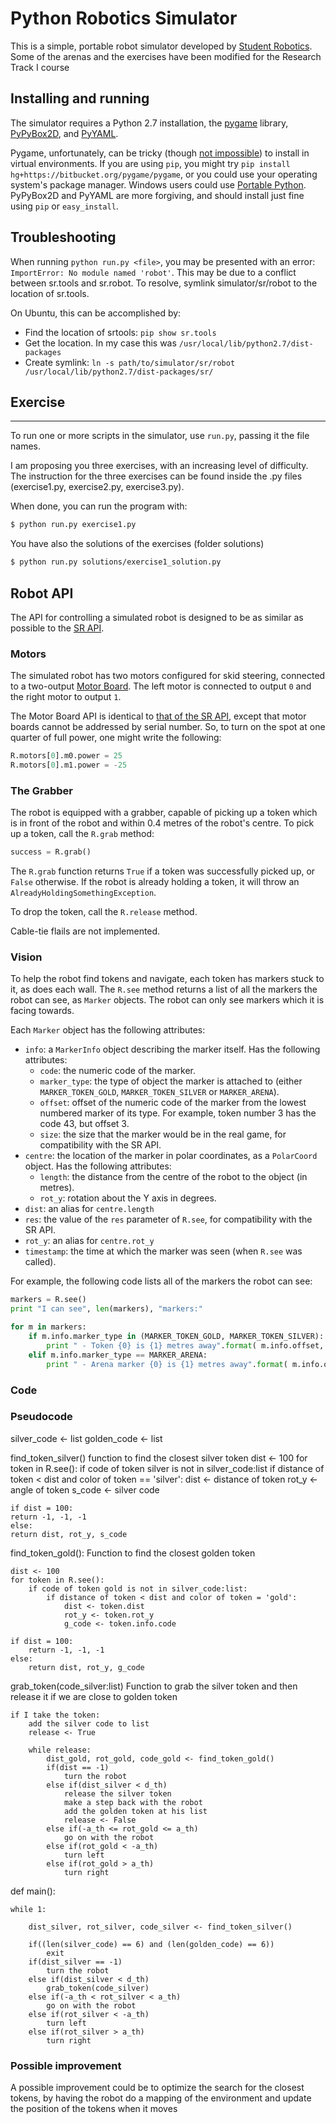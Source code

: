 Python Robotics Simulator
================================

This is a simple, portable robot simulator developed by [Student Robotics](https://studentrobotics.org).
Some of the arenas and the exercises have been modified for the Research Track I course

Installing and running
----------------------

The simulator requires a Python 2.7 installation, the [pygame](http://pygame.org/) library, [PyPyBox2D](https://pypi.python.org/pypi/pypybox2d/2.1-r331), and [PyYAML](https://pypi.python.org/pypi/PyYAML/).

Pygame, unfortunately, can be tricky (though [not impossible](http://askubuntu.com/q/312767)) to install in virtual environments. If you are using `pip`, you might try `pip install hg+https://bitbucket.org/pygame/pygame`, or you could use your operating system's package manager. Windows users could use [Portable Python](http://portablepython.com/). PyPyBox2D and PyYAML are more forgiving, and should install just fine using `pip` or `easy_install`.

## Troubleshooting

When running `python run.py <file>`, you may be presented with an error: `ImportError: No module named 'robot'`. This may be due to a conflict between sr.tools and sr.robot. To resolve, symlink simulator/sr/robot to the location of sr.tools.

On Ubuntu, this can be accomplished by:
* Find the location of srtools: `pip show sr.tools`
* Get the location. In my case this was `/usr/local/lib/python2.7/dist-packages`
* Create symlink: `ln -s path/to/simulator/sr/robot /usr/local/lib/python2.7/dist-packages/sr/`

## Exercise
-----------------------------

To run one or more scripts in the simulator, use `run.py`, passing it the file names. 

I am proposing you three exercises, with an increasing level of difficulty.
The instruction for the three exercises can be found inside the .py files (exercise1.py, exercise2.py, exercise3.py).

When done, you can run the program with:

```bash
$ python run.py exercise1.py
```

You have also the solutions of the exercises (folder solutions)

```bash
$ python run.py solutions/exercise1_solution.py
```

Robot API
---------

The API for controlling a simulated robot is designed to be as similar as possible to the [SR API][sr-api].

### Motors ###

The simulated robot has two motors configured for skid steering, connected to a two-output [Motor Board](https://studentrobotics.org/docs/kit/motor_board). The left motor is connected to output `0` and the right motor to output `1`.

The Motor Board API is identical to [that of the SR API](https://studentrobotics.org/docs/programming/sr/motors/), except that motor boards cannot be addressed by serial number. So, to turn on the spot at one quarter of full power, one might write the following:

```python
R.motors[0].m0.power = 25
R.motors[0].m1.power = -25
```

### The Grabber ###

The robot is equipped with a grabber, capable of picking up a token which is in front of the robot and within 0.4 metres of the robot's centre. To pick up a token, call the `R.grab` method:

```python
success = R.grab()
```

The `R.grab` function returns `True` if a token was successfully picked up, or `False` otherwise. If the robot is already holding a token, it will throw an `AlreadyHoldingSomethingException`.

To drop the token, call the `R.release` method.

Cable-tie flails are not implemented.

### Vision ###

To help the robot find tokens and navigate, each token has markers stuck to it, as does each wall. The `R.see` method returns a list of all the markers the robot can see, as `Marker` objects. The robot can only see markers which it is facing towards.

Each `Marker` object has the following attributes:

* `info`: a `MarkerInfo` object describing the marker itself. Has the following attributes:
  * `code`: the numeric code of the marker.
  * `marker_type`: the type of object the marker is attached to (either `MARKER_TOKEN_GOLD`, `MARKER_TOKEN_SILVER` or `MARKER_ARENA`).
  * `offset`: offset of the numeric code of the marker from the lowest numbered marker of its type. For example, token number 3 has the code 43, but offset 3.
  * `size`: the size that the marker would be in the real game, for compatibility with the SR API.
* `centre`: the location of the marker in polar coordinates, as a `PolarCoord` object. Has the following attributes:
  * `length`: the distance from the centre of the robot to the object (in metres).
  * `rot_y`: rotation about the Y axis in degrees.
* `dist`: an alias for `centre.length`
* `res`: the value of the `res` parameter of `R.see`, for compatibility with the SR API.
* `rot_y`: an alias for `centre.rot_y`
* `timestamp`: the time at which the marker was seen (when `R.see` was called).

For example, the following code lists all of the markers the robot can see:

```python
markers = R.see()
print "I can see", len(markers), "markers:"

for m in markers:
    if m.info.marker_type in (MARKER_TOKEN_GOLD, MARKER_TOKEN_SILVER):
        print " - Token {0} is {1} metres away".format( m.info.offset, m.dist )
    elif m.info.marker_type == MARKER_ARENA:
        print " - Arena marker {0} is {1} metres away".format( m.info.offset, m.dist )
```

[sr-api]: https://studentrobotics.org/docs/programming/sr/


### Code ###




### Pseudocode ###

silver_code <- list
golden_code <- list

find_token_silver()
	function to find the closest silver token
	dist <- 100
	for token in R.see():
    		if code of token silver is not in silver_code:list
			if distance of token < dist and color of token == 'silver':
				dist <- distance of token
				rot_y <- angle of token
				s_code <- silver code
		
		
    if dist = 100:
	return -1, -1, -1
    else:
   	return dist, rot_y, s_code
   	
   	
find_token_gold():
	Function to find the closest golden token

	
	dist <- 100
	for token in R.see():
		if code of token gold is not in silver_code:list:
			if distance of token < dist and color of token = 'gold':
				dist <- token.dist
				rot_y <- token.rot_y
				g_code <- token.info.code
		
	if dist = 100:
		return -1, -1, -1
	else:
	   	return dist, rot_y, g_code
   	
   	
grab_token(code_silver:list)
	Function to grab the silver token and then release it if we are close to golden token

	if I take the token:
		add the silver code to list
		release <- True
		
		while release:
			dist_gold, rot_gold, code_gold <- find_token_gold()
			if(dist == -1)
				turn the robot
			else if(dist_silver < d_th)
				release the silver token
				make a step back with the robot
				add the golden token at his list
				release <- False
			else if(-a_th <= rot_gold <= a_th)
				go on with the robot
			else if(rot_gold < -a_th)
				turn left
			else if(rot_gold > a_th)
				turn right
		
		
def main():
	
	while 1:
	
		dist_silver, rot_silver, code_silver <- find_token_silver()
		
		if((len(silver_code) == 6) and (len(golden_code) == 6))
			exit
		if(dist_silver == -1)
			turn the robot
		else if(dist_silver < d_th)
			grab_token(code_silver)	
		else if(-a_th < rot_silver < a_th)
			go on with the robot	
		else if(rot_silver < -a_th)
			turn left
		else if(rot_silver > a_th)
			turn right
			
### Possible improvement ###
A possible improvement could be to optimize the search for the closest tokens, by having the robot do a mapping of the environment and update the position of the tokens when it moves
